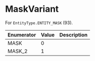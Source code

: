 # MaskVariant

For `EntityType.ENTITY_MASK` (93). 

| Enumerator | Value | Description |
| - | - | - |
| MASK | 0 |  |
| MASK_2 | 1 |  |
